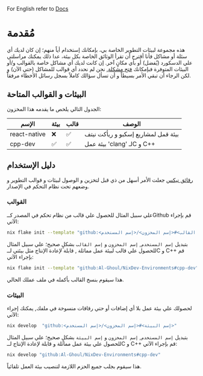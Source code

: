 For English refer to [Docs](../../)

# مُقدمة

هذه مجموعة لبيئات التطوير الخاصة بي، بإمكانك إستخدام أياً منهم؛
إن كان لديك أي سئلة أو مشاكل فأنا أقترح أن تقرأ الوثائق الخاصة بكل بيئة، عدا ذلك يمكنك مراسلتي علي الدسكورد (يُفضل) أو بأي مكانٍ آخر. إن كانت لديك أي مشاكل خاصة بالقوالب و/أو البيئات المتوفرة فبإمكانك [فتح مشكلة](https://github.com/Al-Ghoul/NixDev-Environments/issues/new/choose),
نحن لم نحدد أي قوالب للمشاكل (حتي الآن) و لكن الرجاء أن تبقي الأمر بسيطاً و أن تسأل سؤالك كاملاً بسجل رسائل الأخطاء مرفقاً.

## البيئات و القوالب المتاحة

الجدول التالي يلخص ما يقدمه هذا المخزون:

| الإسم        | بيئة               | قالب               | الوصف                               |
| ------------ | ------------------ | ------------------ | ----------------------------------- |
| react-native | :x:                | :white_check_mark: | بيئة قمل لمشاريع إسكبو و ريأكت نيتف |
| cpp-dev      | :white_check_mark: | :white_check_mark: | بيئة عمل 'clang' لـC و C++          |

## دليل الإستخدام

[رقائق نيكس](https://nixos.wiki/wiki/Flakes) جعلت الأمر أسهل من ذي قبل لتخزين و الوصول لبيئات و قوالب التطوير و وضعهم
تحت نظام التحكم في الإصدار.

### القوالب

علي سبيل المثال للحصول علي قالب من نظام تحكم في المصدر كــGithub قم بإجراء الآتي:

```bash
nix flake init --template "github:<إسم القالب>#<إسم المخزون>/<إسم المستخدم>"
```

بتبديل `إسم المستخدم`, `إسم المخزون` و `إسم القالب` بشكلٍ صحيح؛ علي سبيل المثال للحصول علي قالب لبيئة عمل مماثلة , قابلة لإعادة الإنتاج مثل بيئتي لــC و C++ قم بإجراء الآتي:

```bash
nix flake init --template "github:Al-Ghoul/NixDev-Environments#cpp-dev"
```

هذا سيقوم بنسخ القالب بأكمله في ملف عملك الحالي.

### البيئات

لحصولك علي بيئة عمل بلا أي إضافات أو حتي رقاقات منسوخة في ملفك, يمكنك إجراء الآتي:

```bash
nix develop  "github:<إسم البيئة>#<إسم المخزون>/<إسم المستخدم>"
```

بتبديل `إسم المستخدم`, `إسم المخزون` و `إسم البيئة` بشكلٍ صحيح؛ علي سبيل المثال للحصول علي بيئة عمل مماثلة و قابلة لإعادة الإنتاج لــC و C++ قم بإجراء الآتي:

```bash
nix develop "github:Al-Ghoul/NixDev-Environments#cpp-dev"
```

هذا سيقوم بجلب جميع الحزم اللازمة لتنصيب بيئة العمل تلقائياً.

